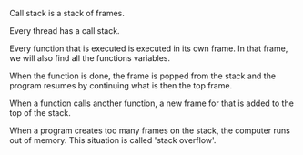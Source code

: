 Call stack is a stack of frames.

Every thread has a call stack.

Every function that is executed is executed in its own frame. In that frame, we will also find all the functions variables.

When the function is done, the frame is popped from the stack and the program resumes by continuing what is then the top frame.

When a function calls another function, a new frame for that is added to the top of the stack. 

When a program creates too many frames on the stack, the computer runs out of memory. This situation is called 'stack overflow'.
